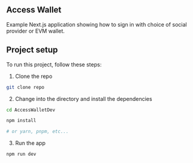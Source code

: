 ## Access Wallet

Example Next.js application showing how to sign in with choice of social provider or EVM wallet.

## Project setup

To run this project, follow these steps:

1. Clone the repo

```sh
git clone repo
```

2.  Change into the directory and install the dependencies

```sh
cd AccessWalletDev

npm install

# or yarn, pnpm, etc...
```

3. Run the app

```sh
npm run dev
```